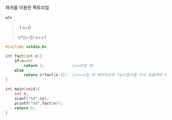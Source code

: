 재귀를 이용한 팩토리얼

n!=    

> ​     1         n=0
>
> n*(n-1)!   n>=1



~~~c
#include <stdio.h>

int fact(int n){
	if(n==0)
		return 1;            //n=0일 때
	else 
		return n*fact(n-1);  //n>=1일 때 재귀적으로 fact함수를 다시 호출하여 n-1값 전달
}

int main(void){
	int n;
	scanf("%d",&n);
	printf("%d",fact(n));
	return 0;
}

~~~

